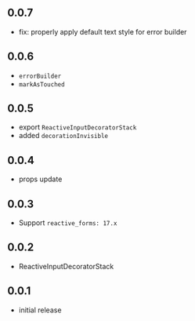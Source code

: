 ## 0.0.7

* fix: properly apply default text style for error builder

## 0.0.6

* `errorBuilder`
* `markAsTouched`

## 0.0.5

* export `ReactiveInputDecoratorStack`
* added `decorationInvisible`

## 0.0.4

* props update

## 0.0.3

* Support `reactive_forms: 17.x`

## 0.0.2

* ReactiveInputDecoratorStack

## 0.0.1

* initial release
